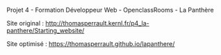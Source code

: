 Projet 4 - Formation Développeur Web - OpenclassRooms - La Panthère 

Site original : http://thomasperrault.kernl.fr/p4_la-panthere/Starting_website/

Site optimisé : https://thomasperrault.github.io/lapanthere/

